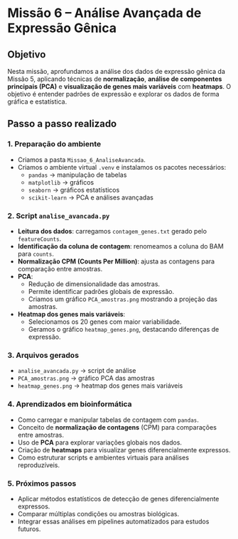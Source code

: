# Missão 6 – Análise Avançada de Expressão Gênica

## Objetivo
Nesta missão, aprofundamos a análise dos dados de expressão gênica da Missão 5, aplicando técnicas de **normalização**, **análise de componentes principais (PCA)** e **visualização de genes mais variáveis** com **heatmaps**. O objetivo é entender padrões de expressão e explorar os dados de forma gráfica e estatística.

## Passo a passo realizado

### 1. Preparação do ambiente
- Criamos a pasta `Missao_6_AnaliseAvancada`.
- Criamos o ambiente virtual `.venv` e instalamos os pacotes necessários:
  - `pandas` → manipulação de tabelas
  - `matplotlib` → gráficos
  - `seaborn` → gráficos estatísticos
  - `scikit-learn` → PCA e análises avançadas

### 2. Script `analise_avancada.py`
- **Leitura dos dados**: carregamos `contagem_genes.txt` gerado pelo `featureCounts`.
- **Identificação da coluna de contagem**: renomeamos a coluna do BAM para `counts`.
- **Normalização CPM (Counts Per Million)**: ajusta as contagens para comparação entre amostras.
- **PCA**:
  - Redução de dimensionalidade das amostras.
  - Permite identificar padrões globais de expressão.
  - Criamos um gráfico `PCA_amostras.png` mostrando a projeção das amostras.
- **Heatmap dos genes mais variáveis**:
  - Selecionamos os 20 genes com maior variabilidade.
  - Geramos o gráfico `heatmap_genes.png`, destacando diferenças de expressão.

### 3. Arquivos gerados
- `analise_avancada.py` → script de análise
- `PCA_amostras.png` → gráfico PCA das amostras
- `heatmap_genes.png` → heatmap dos genes mais variáveis

### 4. Aprendizados em bioinformática
- Como carregar e manipular tabelas de contagem com `pandas`.
- Conceito de **normalização de contagens** (CPM) para comparações entre amostras.
- Uso de **PCA** para explorar variações globais nos dados.
- Criação de **heatmaps** para visualizar genes diferencialmente expressos.
- Como estruturar scripts e ambientes virtuais para análises reproduzíveis.

### 5. Próximos passos
- Aplicar métodos estatísticos de detecção de genes diferencialmente expressos.
- Comparar múltiplas condições ou amostras biológicas.
- Integrar essas análises em pipelines automatizados para estudos futuros.
